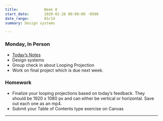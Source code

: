 ```yaml
---
title:            Week 8
start_date:       2020-01-26 00:00:00 -0500
date_range:       03/14
summary: Design systems

---
```


### Monday, In Person

- [Today&rsquo;s Notes](https://paper.dropbox.com/doc/Penn-Graphic-Design-Week-8-Design-Systems--BdorOXzXepOOBvS62s8NXK2LAQ-oY7ZGUApWyArNhdgwGHDa)
- Design systems
- Group check in about Looping Projection
- Work on final project which is due next week.

### Homework
- Finalize your looping projections based on today&rsquo;s feedback. They should be 1920 x 1080 px and can either be vertical or horizontal. Save out each one as an mp4.
- Submit your Table of Contents type exercise on Canvas


---

